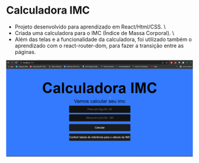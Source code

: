 # Calculadora IMC

* Projeto desenvolvido para aprendizado em React/Html/CSS. \
* Criada uma calculadora para o IMC (Índice de Massa Corporal). \
* Além das telas e a funcionalidade da calculadora, foi utilizado também o aprendizado com o react-router-dom, para fazer a transição entre as páginas.

![Gif](https://github.com/krachliwski/imc/blob/main/IMC.gif)
